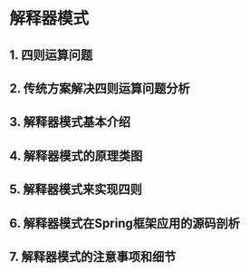 # 解释器模式

## 1. 四则运算问题



## 2. 传统方案解决四则运算问题分析



## 3. 解释器模式基本介绍



## 4. 解释器模式的原理类图



## 5. 解释器模式来实现四则



## 6. 解释器模式在Spring框架应用的源码剖析



## 7. 解释器模式的注意事项和细节